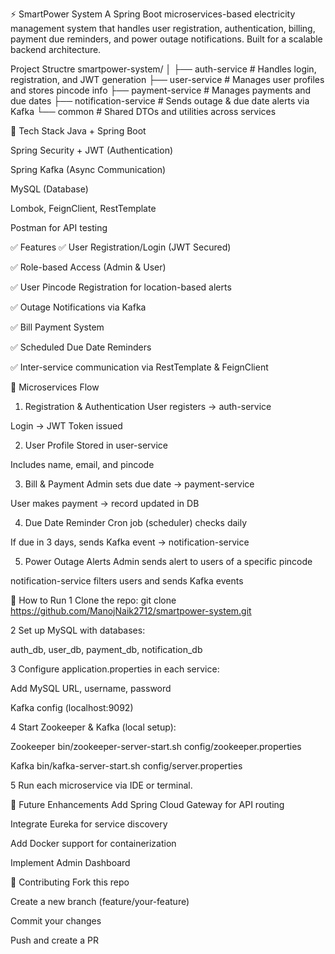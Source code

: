 ⚡ SmartPower System
A Spring Boot microservices-based electricity management system that handles user registration, authentication, billing, payment due reminders, and power outage notifications. Built for a scalable backend architecture.

Project Structre
smartpower-system/
│
├── auth-service         # Handles login, registration, and JWT generation
├── user-service         # Manages user profiles and stores pincode info
├── payment-service      # Manages payments and due dates
├── notification-service # Sends outage & due date alerts via Kafka
└── common               # Shared DTOs and utilities across services

🧰 Tech Stack
Java + Spring Boot

Spring Security + JWT (Authentication)

Spring Kafka (Async Communication)

MySQL (Database)

Lombok, FeignClient, RestTemplate

Postman for API testing

✅ Features
✅ User Registration/Login (JWT Secured)

✅ Role-based Access (Admin & User)

✅ User Pincode Registration for location-based alerts

✅ Outage Notifications via Kafka

✅ Bill Payment System

✅ Scheduled Due Date Reminders

✅ Inter-service communication via RestTemplate & FeignClient

🔄 Microservices Flow
1. Registration & Authentication
User registers → auth-service

Login → JWT Token issued

2. User Profile
Stored in user-service

Includes name, email, and pincode

3. Bill & Payment
Admin sets due date → payment-service

User makes payment → record updated in DB

4. Due Date Reminder
Cron job (scheduler) checks daily

If due in 3 days, sends Kafka event → notification-service

5. Power Outage Alerts
Admin sends alert to users of a specific pincode

notification-service filters users and sends Kafka events

🧪 How to Run
1 Clone the repo:
  git clone https://github.com/ManojNaik2712/smartpower-system.git
  
2 Set up MySQL with databases:

  auth_db, user_db, payment_db, notification_db

3 Configure application.properties in each service:

  Add MySQL URL, username, password

  Kafka config (localhost:9092)

4 Start Zookeeper & Kafka (local setup):

  Zookeeper
  bin/zookeeper-server-start.sh config/zookeeper.properties
  
  Kafka
  bin/kafka-server-start.sh config/server.properties
  
5 Run each microservice via IDE or terminal.

🧠 Future Enhancements
  Add Spring Cloud Gateway for API routing

  Integrate Eureka for service discovery

  Add Docker support for containerization

  Implement Admin Dashboard

🤝 Contributing
  Fork this repo

  Create a new branch (feature/your-feature)

  Commit your changes

  Push and create a PR
